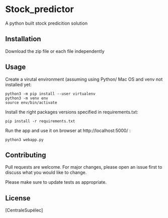# Stock_predictor

A python built stock predicition solution

## Installation

Download the zip file or each file independently

## Usage

Create a virutal environment (assuming using Python/ Mac OS and venv not installed yet:
```
python3 -m pip install --user virtualenv
python3 -m venv env
source env/bin/activate
```
Install the right packages versions specified in requirements.txt:
```
pip install -r requirements.txt
```
Run the app and use it on browser at http://localhost:5000/ :
```
python3 webapp.py
```


## Contributing
Pull requests are welcome. For major changes, please open an issue first to discuss what you would like to change.

Please make sure to update tests as appropriate.

## License
[CentraleSupélec]
